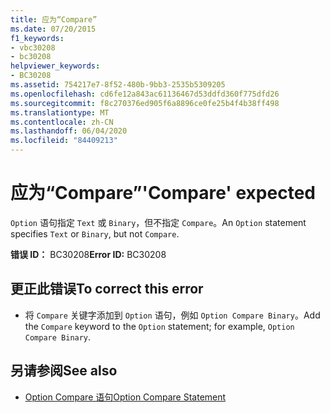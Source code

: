 ```yaml
---
title: 应为“Compare”
ms.date: 07/20/2015
f1_keywords:
- vbc30208
- bc30208
helpviewer_keywords:
- BC30208
ms.assetid: 754217e7-8f52-480b-9bb3-2535b5309205
ms.openlocfilehash: cd6fe12a843ac61136467d53ddfd360f775dfd26
ms.sourcegitcommit: f8c270376ed905f6a8896ce0fe25b4f4b38ff498
ms.translationtype: MT
ms.contentlocale: zh-CN
ms.lasthandoff: 06/04/2020
ms.locfileid: "84409213"
---
```

# <a name="compare-expected"></a><span data-ttu-id="b4501-102">应为“Compare”</span><span class="sxs-lookup"><span data-stu-id="b4501-102">'Compare' expected</span></span>
<span data-ttu-id="b4501-103">`Option` 语句指定 `Text` 或 `Binary`，但不指定 `Compare`。</span><span class="sxs-lookup"><span data-stu-id="b4501-103">An `Option` statement specifies `Text` or `Binary`, but not `Compare`.</span></span>  
  
 <span data-ttu-id="b4501-104">**错误 ID：** BC30208</span><span class="sxs-lookup"><span data-stu-id="b4501-104">**Error ID:** BC30208</span></span>  
  
## <a name="to-correct-this-error"></a><span data-ttu-id="b4501-105">更正此错误</span><span class="sxs-lookup"><span data-stu-id="b4501-105">To correct this error</span></span>  
  
- <span data-ttu-id="b4501-106">将 `Compare` 关键字添加到 `Option` 语句，例如 `Option Compare Binary`。</span><span class="sxs-lookup"><span data-stu-id="b4501-106">Add the `Compare` keyword to the `Option` statement; for example, `Option Compare Binary`.</span></span>  
  
## <a name="see-also"></a><span data-ttu-id="b4501-107">另请参阅</span><span class="sxs-lookup"><span data-stu-id="b4501-107">See also</span></span>

- [<span data-ttu-id="b4501-108">Option Compare 语句</span><span class="sxs-lookup"><span data-stu-id="b4501-108">Option Compare Statement</span></span>](../language-reference/statements/option-compare-statement.md)
